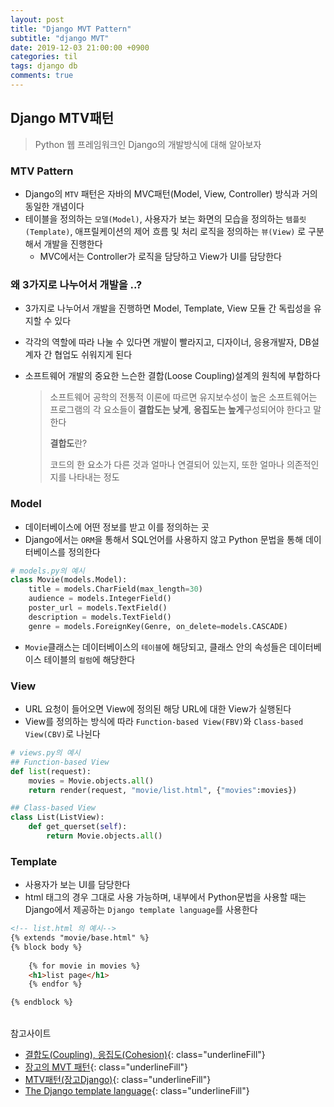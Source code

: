 ```yaml
---
layout: post
title: "Django MVT Pattern"
subtitle: "django MVT"
date: 2019-12-03 21:00:00 +0900
categories: til
tags: django db
comments: true
---
```


## Django MTV패턴

> Python 웹 프레임워크인 Django의 개발방식에 대해 알아보자

### MTV Pattern

- Django의 `MTV` 패턴은 자바의 MVC패턴(Model, View, Controller) 방식과 거의 동일한 개념이다
- 테이블을 정의하는 `모델(Model)`, 사용자가 보는 화면의 모습을 정의하는 `템플릿(Template)`, 애프릴케이션의 제어 흐름 및 처리 로직을 정의하는 `뷰(View)` 로 구분해서 개발을 진행한다
  - MVC에서는 Controller가 로직을 담당하고 View가 UI를 담당한다

### 왜 3가지로 나누어서 개발을 ..?

- 3가지로 나누어서 개발을 진행하면 Model, Template, View 모듈 간 독립성을 유지할 수 있다

- 각각의 역할에 따라 나눌 수 있다면 개발이 빨라지고, 디자이너, 응용개발자, DB설계자 간 협업도 쉬워지게 된다

- 소프트웨어 개발의 중요한 느슨한 결합(Loose Coupling)설계의 원칙에 부합하다

  > 소프트웨어 공학의 전통적 이론에 따르면 유지보수성이 높은 소프트웨어는 프로그램의 각 요소들이 **결합도는 낮게**, **응집도는 높게**구성되어야 한다고 말한다
  >
  > **결합도**란?
  >
  > 코드의 한 요소가 다른 것과 얼마나 연결되어 있는지, 또한 얼마나 의존적인지를 나타내는 정도

### Model

- 데이터베이스에 어떤 정보를 받고 이를 정의하는 곳
- Django에서는 `ORM`을 통해서 SQL언어를 사용하지 않고 Python 문법을 통해 데이터베이스를 정의한다

```python
# models.py의 예시
class Movie(models.Model):
	title = models.CharField(max_length=30)
    audience = models.IntegerField()
    poster_url = models.TextField()
    description = models.TextField()
    genre = models.ForeignKey(Genre, on_delete=models.CASCADE)    
```

- `Movie`클래스는 데이터베이스의 `테이블`에 해당되고, 클래스 안의 속성들은 데이터베이스 테이블의 `컬럼`에 해당한다

### View

- URL 요청이 들어오면 View에 정의된 해당 URL에 대한 View가 실행된다
- View를 정의하는 방식에 따라 `Function-based View(FBV)`와 `Class-based View(CBV)`로 나뉜다

```python
# views.py의 예시
## Function-based View
def list(request):
    movies = Movie.objects.all()
    return render(request, "movie/list.html", {"movies":movies})

## Class-based View
class List(ListView):
	def get_querset(self):
        return Movie.objects.all()
```

### Template

- 사용자가 보는 UI를 담당한다
- html 태그의 경우 그대로 사용 가능하며, 내부에서 Python문법을 사용할 때는 Django에서 제공하는 `Django template language`를 사용한다

```html
<!-- list.html 의 예시-->
{% extends "movie/base.html" %}
{% block body %}
    
    {% for movie in movies %}
    <h1>list page</h1>
    {% endfor %}

{% endblock %}
```

<br> 참고사이트

- [결합도(Coupling), 응집도(Cohesion)](https://lazineer.tistory.com/93){: class="underlineFill"}
- [장고의 MVT 패턴](https://justmakeyourself.tistory.com/entry/django-mvt-pattern){: class="underlineFill"}
- [MTV패턴(장고Django)](https://jayzzz.tistory.com/68){: class="underlineFill"}
- [The Django template language](https://docs.djangoproject.com/ko/2.2/ref/templates/language){: class="underlineFill"}